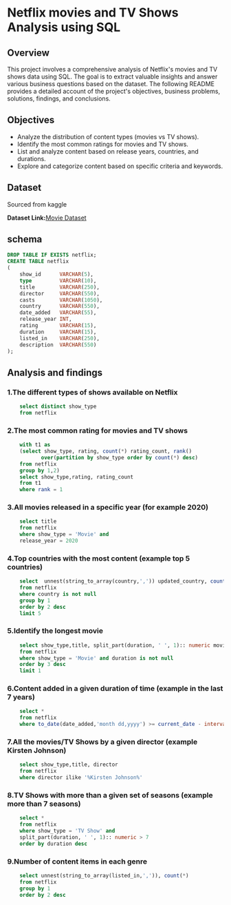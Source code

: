 # Netflix movies and TV Shows Analysis using SQL

## Overview
This project involves a comprehensive analysis of Netflix's movies and TV shows data using SQL. The goal is to extract valuable insights and answer various business questions based on the dataset. The following README provides a detailed account of the project's objectives, business problems, solutions, findings, and conclusions.

## Objectives
- Analyze the distribution of content types (movies vs TV shows).
- Identify the most common ratings for movies and TV shows.
- List and analyze content based on release years, countries, and durations.
- Explore and categorize content based on specific criteria and keywords.

## Dataset
Sourced from kaggle

**Dataset Link:**[Movie Dataset](https://www.kaggle.com/datasets/shivamb/netflix-shows?resource=download)

## schema
```sql
DROP TABLE IF EXISTS netflix;
CREATE TABLE netflix
(
    show_id      VARCHAR(5),
    type         VARCHAR(10),
    title        VARCHAR(250),
    director     VARCHAR(550),
    casts        VARCHAR(1050),
    country      VARCHAR(550),
    date_added   VARCHAR(55),
    release_year INT,
    rating       VARCHAR(15),
    duration     VARCHAR(15),
    listed_in    VARCHAR(250),
    description  VARCHAR(550)
);

```
## Analysis and findings
### 1.The different types of shows available on Netflix
	
```sql
	select distinct show_type
	from netflix
```

### 2.The most common rating for movies and TV shows
```sql
	with t1 as
	(select show_type, rating, count(*) rating_count, rank() 
	       over(partition by show_type order by count(*) desc)
	from netflix
	group by 1,2)
	select show_type,rating, rating_count
	from t1
	where rank = 1
```

### 3.All movies released in a specific year (for example 2020)
```sql	
	select title
	from netflix
	where show_type = 'Movie' and
	release_year = 2020
```

### 4.Top countries with the most content (example top 5 countries)
```sql
	select 	unnest(string_to_array(country,',')) updated_country, count(*) content_count
	from netflix
	where country is not null
	group by 1
	order by 2 desc
	limit 5
```

### 5.Identify the longest movie
	
```sql
	select show_type,title, split_part(duration, ' ', 1):: numeric movie_duration
	from netflix
	where show_type = 'Movie' and duration is not null
	order by 3 desc
	limit 1
```

### 6.Content added in a given duration of time (example in the last 7 years)
```sql	
	select *
	from netflix
	where to_date(date_added,'month dd,yyyy') >= current_date - interval '7 years'
```
### 7.All the movies/TV Shows by a given director (example Kirsten Johnson)
```sql	
	select show_type,title, director
	from netflix
	where director ilike '%Kirsten Johnson%'
```

### 8.TV Shows with more than a given set of seasons (example more than 7 seasons)
```sql
	select *
	from netflix
	where show_type = 'TV Show' and
	split_part(duration, ' ', 1):: numeric > 7
	order by duration desc
```

### 9.Number of content items in each genre
```sql
	select unnest(string_to_array(listed_in,',')), count(*)
	from netflix
	group by 1
	order by 2 desc
```
